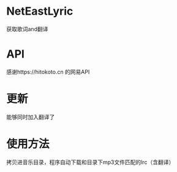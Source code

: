 # NetEastLyric
获取歌词and翻译

# API
感谢https://hitokoto.cn 的网易API

# 更新
能够同时加入翻译了

# 使用方法
拷贝进音乐目录，程序自动下载和目录下mp3文件匹配的lrc（含翻译）
